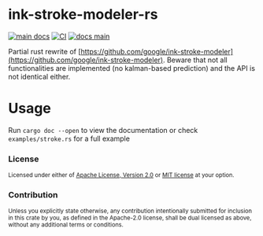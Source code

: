 # ink-stroke-modeler-rs

[![main docs](https://img.shields.io/badge/docs-main-informational)](https://flxzt.github.io/ink-stroke-modeler-rs/ink_stroke_modeler_rs/)
[![CI](https://github.com/flxzt/ink-stroke-modeler-rs/actions/workflows/ci.yaml/badge.svg)](https://github.com/flxzt/ink-stroke-modeler-rs/actions/workflows/ci.yaml)
[![docs main](https://img.shields.io/badge/docs-main-informational)](https://flxzt.github.io/ink-stroke-modeler-rs/)

Partial rust rewrite of [https://github.com/google/ink-stroke-modeler](https://github.com/google/ink-stroke-modeler).
Beware that not all functionalities are implemented (no kalman-based prediction) and the API is not identical either.

# Usage

Run `cargo doc --open` to view the documentation or check `examples/stroke.rs` for a full example

### License

<sup>
Licensed under either of <a href="LICENSE-APACHE">Apache License, Version
2.0</a> or <a href="LICENSE-MIT">MIT license</a> at your option.
</sup>

### Contribution

<sub>
Unless you explicitly state otherwise, any contribution intentionally submitted
for inclusion in this crate by you, as defined in the Apache-2.0 license, shall
be dual licensed as above, without any additional terms or conditions.
</sub>
